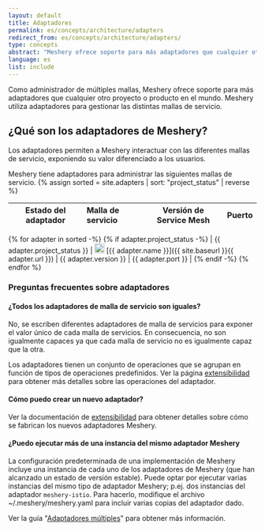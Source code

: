 ```yaml
---
layout: default
title: Adaptadores
permalink: es/concepts/architecture/adapters
redirect_from: es/concepts/architecture/adapters/
type: concepts
abstract: "Meshery ofrece soporte para más adaptadores que cualquier otro proyecto o producto en el mundo. Meshery utiliza adaptadores para gestionar las distintas mallas de servicio."
language: es
list: include
---
```


Como administrador de múltiples mallas, Meshery ofrece soporte para más adaptadores que cualquier otro proyecto o producto en el mundo. Meshery utiliza adaptadores para gestionar las distintas mallas de servicio.

## ¿Qué son los adaptadores de Meshery?

Los adaptadores permiten a Meshery interactuar con las diferentes mallas de servicio, exponiendo su valor diferenciado a los usuarios.

Meshery tiene adaptadores para administrar las siguientes mallas de servicio.
{% assign sorted = site.adapters | sort: "project_status" | reverse %}

| Estado del adaptador | Malla de servicio | Versión de Service Mesh | Puerto |
| :------------------: | :---------------- | :---------------------: | :----: |
{% for adapter in sorted -%}
{% if adapter.project_status -%}
| {{ adapter.project_status }} | <img src="{{ adapter.image }}" style="width:20px" /> [{{ adapter.name }}]({{ site.baseurl }}{{ adapter.url }}) | {{ adapter.version }} | {{ adapter.port }} |
{% endif -%}
{% endfor %}

### Preguntas frecuentes sobre adaptadores

#### ¿Todos los adaptadores de malla de servicio son iguales?

No, se escriben diferentes adaptadores de malla de servicios para exponer el valor único de cada malla de servicios. En consecuencia, no son igualmente capaces ya que cada malla de servicio no es igualmente capaz que la otra.

Los adaptadores tienen un conjunto de operaciones que se agrupan en función de tipos de operaciones predefinidos. Ver la página [extensibilidad]({{site.baseurl}}/extensibility) para obtener más detalles sobre las operaciones del adaptador.

#### Cómo puedo crear un nuevo adaptador?

Ver la documentación de [extensibilidad]({{site.baseurl}}/extensibility) para obtener detalles sobre cómo se fabrican los nuevos adaptadores Meshery.

#### ¿Puedo ejecutar más de una instancia del mismo adaptador Meshery

La configuración predeterminada de una implementación de Meshery incluye una instancia de cada uno de los adaptadores de Meshery (que han alcanzado un estado de versión estable). Puede optar por ejecutar varias instancias del mismo tipo de adaptador Meshery; p.ej. dos instancias del adaptador `meshery-istio`. Para hacerlo, modifique el archivo ~/.meshery/meshery.yaml para incluir varias copias del adaptador dado.

Ver la guía "[Adaptadores múltiples]({{site.baseurl}}/guides/multiple-adapters)" para obtener más información.


